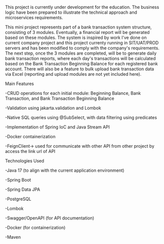 This project is currently under development for the education. The business logic have been prepared to illustrate the technical approach and microservices requirements.

This mini project represents part of a bank transaction system structure, consisting of 3 modules. Eventually, a financial report will be generated based on these modules. The system is inspired by work I've done on current company project and this project currenty running in SIT/UAT/PROD servers and has been modified to comply with the company's requirements. The next step, once the 3 modules are completed, will be to generate daily bank transaction reports, where each day's transactions will be calculated based on the Bank Transaction Beginning Balance for each registered bank account. There will also be a feature to bulk upload bank transaction data via Excel (reporting and upload modules are not yet included here).

Main Features

-CRUD operations for each initial module: Beginning Balance, Bank Transaction, and Bank Transaction Beginning Balance

-Validation using jakarta.validation and Lombok

-Native SQL queries using @SubSelect, with data filtering using predicates

-Implementation of Spring IoC and Java Stream API

-Docker containerization

-FeignClient-> used for communicate with other API from other project by access the link url of API

Technologies Used

-Java 17 (to align with the current application environment)

-Spring Boot

-Spring Data JPA

-PostgreSQL

-Lombok

-Swagger/OpenAPI (for API documentation)

-Docker (for containerization)

-Maven
